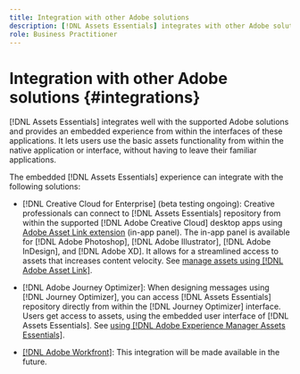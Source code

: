 ```yaml
---
title: Integration with other Adobe solutions
description: [!DNL Assets Essentials] integrates with other Adobe solutions and provides an embedded experience from within the native application.
role: Business Practitioner
---
```


# Integration with other Adobe solutions {#integrations}

[!DNL Assets Essentials] integrates well with the supported Adobe solutions and provides an embedded experience from within the interfaces of these applications. It lets users use the basic assets functionality from within the native application or interface, without having to leave their familiar applications.

The embedded [!DNL Assets Essentials] experience can integrate with the following solutions:

* [!DNL Creative Cloud for Enterprise] (beta testing ongoing): Creative professionals can connect to [!DNL Assets Essentials] repository from within the supported [!DNL Adobe Creative Cloud] desktop apps using [Adobe Asset Link extension](https://www.adobe.com/creativecloud/business/enterprise/adobe-asset-link.html) (in-app panel). The in-app panel is available for [!DNL Adobe Photoshop], [!DNL Adobe Illustrator], [!DNL Adobe InDesign], and [!DNL Adobe XD]. It allows for a streamlined access to assets that increases content velocity. See [manage assets using [!DNL Adobe Asset Link]](https://helpx.adobe.com/enterprise/admin-guide.html/enterprise/using/manage-assets-using-adobe-asset-link.ug.html).

* [!DNL Adobe Journey Optimizer]: When designing messages using [!DNL Journey Optimizer], you can access [!DNL Assets Essentials] repository directly from within the [!DNL Journey Optimizer] interface. Users get access to assets, using the embedded user interface of [!DNL Assets Essentials]. See [using [!DNL Adobe Experience Manager Assets Essentials]](https://experienceleague.adobe.com/docs/journey-optimizer/using/create-messages/assets-essentials.html).

* [[!DNL Adobe Workfront]](https://www.workfront.com/): This integration will be made available in the future.

<!-- TBD: Add CTA to join beta program. 
-->
